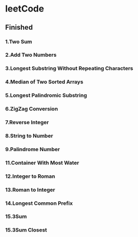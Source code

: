# leetCode 

## Finished
### 1.Two Sum	
### 2.Add Two Numbers
### 3.Longest Substring Without Repeating Characters
### 4.Median of Two Sorted Arrays    	
### 5.Longest Palindromic Substring    	
### 6.ZigZag Conversion    	
### 7.Reverse Integer   
### 8.String to Number
### 9.Palindrome Number
### 11.Container With Most Water
### 12.Integer to Roman
### 13.Roman to Integer
### 14.Longest Common Prefix
### 15.3Sum
### 15.3Sum Closest

